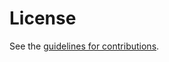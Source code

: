 # License

See the
[guidelines for contributions](https://github.com/ietf-ivy-wg/network-inventory-location/blob/main/CONTRIBUTING.md).
